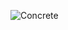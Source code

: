 ![Concrete](https://pdhstar.com/wp-content/uploads/2018/11/MS-012-Ultra-High-Performance-Concrete-for-Bridges-PHOTO.jpg)
